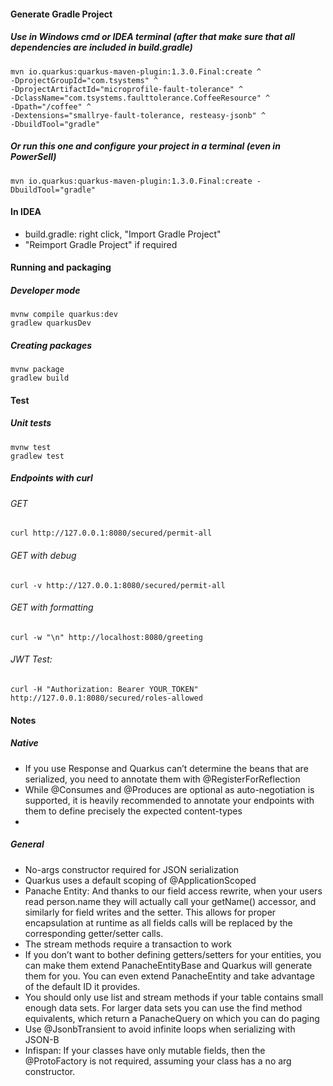 #### Generate Gradle Project
##### Use in Windows cmd or IDEA terminal (after that make sure that all dependencies are included in build.gradle)
```
mvn io.quarkus:quarkus-maven-plugin:1.3.0.Final:create ^
-DprojectGroupId="com.tsystems" ^
-DprojectArtifactId="microprofile-fault-tolerance" ^
-DclassName="com.tsystems.faulttolerance.CoffeeResource" ^
-Dpath="/coffee" ^
-Dextensions="smallrye-fault-tolerance, resteasy-jsonb" ^
-DbuildTool="gradle"
```
##### Or run this one and configure your project in a terminal (even in PowerSell)
```
mvn io.quarkus:quarkus-maven-plugin:1.3.0.Final:create -DbuildTool="gradle"
```

#### In IDEA
* build.gradle: right click, "Import Gradle Project"
* "Reimport Gradle Project" if required

#### Running and packaging
##### Developer mode
	mvnw compile quarkus:dev
	gradlew quarkusDev
##### Creating packages
	mvnw package
	gradlew build

#### Test
##### Unit tests
    mvnw test
    gradlew test
##### Endpoints with curl
###### GET
	curl http://127.0.0.1:8080/secured/permit-all
###### GET with debug
	curl -v http://127.0.0.1:8080/secured/permit-all
###### GET with formatting	
	curl -w "\n" http://localhost:8080/greeting
###### JWT Test:	
	curl -H "Authorization: Bearer YOUR_TOKEN" http://127.0.0.1:8080/secured/roles-allowed

#### Notes
##### Native
* If you use Response and Quarkus can’t determine the beans that are serialized, you need to annotate them with @RegisterForReflection
* While @Consumes and @Produces are optional as auto-negotiation is supported, it is heavily recommended to annotate your endpoints with them to define precisely the expected content-types
* 
##### General
* No-args constructor required for JSON serialization
* Quarkus uses a default scoping of @ApplicationScoped
* Panache Entity: And thanks to our field access rewrite, when your users read person.name they will actually call your getName() accessor, and similarly for field writes and the setter. This allows for proper encapsulation at runtime as all fields calls will be replaced by the corresponding getter/setter calls.
* The stream methods require a transaction to work
* If you don’t want to bother defining getters/setters for your entities, you can make them extend PanacheEntityBase and Quarkus will generate them for you. You can even extend PanacheEntity and take advantage of the default ID it provides.
* You should only use list and stream methods if your table contains small enough data sets. For larger data sets you can use the find method equivalents, which return a PanacheQuery on which you can do paging
* Use @JsonbTransient to avoid infinite loops when serializing with JSON-B
* Infispan: If your classes have only mutable fields, then the @ProtoFactory is not required, assuming your class has a no arg constructor.